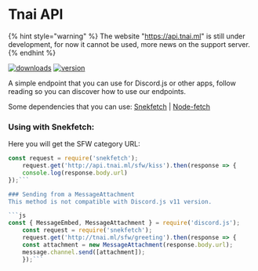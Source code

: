 # Tnai API

{% hint style="warning" %}
The website "https://api.tnai.ml" is still under development, for now it cannot be used, more news on the support server.
{% endhint %}

[![downloads](https://img.shields.io/npm/v/tnai.svg?style=for-the-badge)](https://www.npmjs.com/package/tnai)
[![version](https://img.shields.io/npm/dt/tnai.svg?style=for-the-badge)](https://www.npmjs.com/package/tnai)


A simple endpoint that you can use for Discord.js or other apps, follow reading so you can discover how to use our endpoints.

Some dependencies that you can use: [Snekfetch](https://www.npmjs.com/package/snekfetch) | [Node-fetch](https://www.npmjs.com/package/node-fetch)

### Using with Snekfetch:
Here you will get the SFW category URL:

```js
const request = require('snekfetch');
    request.get('http://api.tnai.ml/sfw/kiss').then(response => { 
    console.log(response.body.url)
});```

### Sending from a MessageAttachment
This method is not compatible with Discord.js v11 version.

```js
const { MessageEmbed, MessageAttachment } = require('discord.js');
    const request = require('snekfetch');
    request.get('http://tnai.ml/sfw/greeting').then(response => {
    const attachment = new MessageAttachment(response.body.url);
    message.channel.send([attachment]);
    });```
